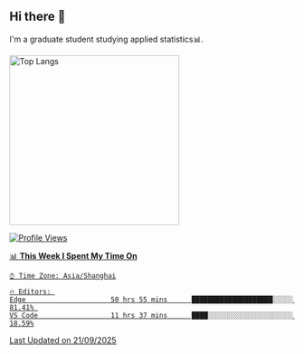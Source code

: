 ## Hi there 👋
I'm a graduate student studying applied statistics📊.

  <img alt="Top Langs" height="300px" src="https://github-readme-stats.vercel.app/api/top-langs/?username=Sierraki&layout=compact&show_icons=true&theme=onedark" />
  <a href="https://github.com/Sierraki/LC_Solve">

<!--START_SECTION:waka-->
![Profile Views](http://img.shields.io/badge/Profile%20Views-0-blue)

📊 **This Week I Spent My Time On** 

```text
⌚︎ Time Zone: Asia/Shanghai

🔥 Editors: 
Edge                     50 hrs 55 mins      ████████████████████░░░░░   81.41% 
VS Code                  11 hrs 37 mins      ████░░░░░░░░░░░░░░░░░░░░░   18.59%

```


 Last Updated on 21/09/2025
<!--END_SECTION:waka-->
